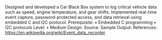 Designed and developed a Car Black Box system to log critical vehicle data such as speed, engine temperature, and gear shifts.
Implemented real-time event capture, password-protected access, and data retrieval using embedded C and I2C protocol.
Prerequisite:
• Embedded C programming
• I2C protocols
Level:
• Medium
Design:
Source:
Sample Output:
References: https://en.wikipedia.org/wiki/Event_data_recorder
